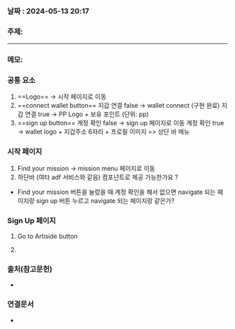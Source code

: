 
### 날짜 : 2024-05-13 20:17

### 주제: 

---
### 메모: 
### 공통 요소
1. ==Logo== $\rightarrow$ 시작 페이지로 이동
2. ==connect wallet button== 
	  지갑 연결 false $\rightarrow$ wallet connect (구현 완료)
	  지갑 연결 true $\rightarrow$ PP Logo + 보유 포인트 (단위: pp)
3. ==sign up button== 
	  계정 확인 false $\rightarrow$ sign up 페이지로 이동 
	  계정 확인 true $\rightarrow$ wallet logo + 지갑주소 6자리 + 프로필 이미지
   => 상단 바 메뉴
   
### 시작 페이지
1. Find your mission $\rightarrow$ mission menu 페이지로 이동
2. 하단바 (여타 adf 서비스와 같음) 
	컴포넌트로 제공 가능한가요 ?
	
- Find your mission 버튼을 눌렀을 때 계정 확인을 해서 없으면 navigate 되는 페이지랑 sign up 버튼 누르고 navigate 되는 페이지랑 같은가?

###  Sign Up 페이지
1. Go to Artiside button 
	   
2. 
### 출처(참고문헌)
-

### 연결문서
-